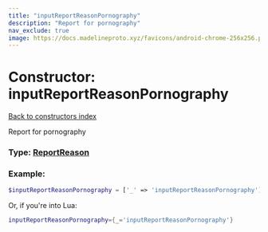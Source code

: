 ```yaml
---
title: "inputReportReasonPornography"
description: "Report for pornography"
nav_exclude: true
image: https://docs.madelineproto.xyz/favicons/android-chrome-256x256.png
---
```

# Constructor: inputReportReasonPornography  
[Back to constructors index](index.md)



Report for pornography




### Type: [ReportReason](../types/ReportReason.md)


### Example:

```php
$inputReportReasonPornography = ['_' => 'inputReportReasonPornography'];
```  


Or, if you're into Lua:

```lua
inputReportReasonPornography={_='inputReportReasonPornography'}

```


